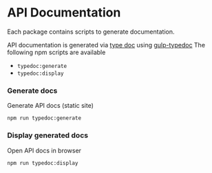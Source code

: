# API Documentation

Each package contains scripts to generate documentation.

API documentation is generated via [type doc](http://typedoc.org/) using [gulp-typedoc](https://www.npmjs.com/package/gulp-typedoc)
The following npm scripts are available

* `typedoc:generate`
* `typedoc:display`

### Generate docs

Generate API docs (static site)

`npm run typedoc:generate`

### Display generated docs

Open API docs in browser

`npm run typedoc:display`
